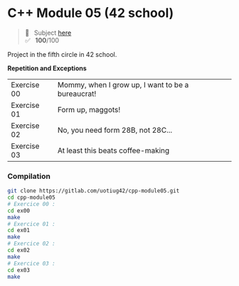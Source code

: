 # C++ Module 05 (42 school)
> 📑 &ensp;Subject [here](/subject/subject_cpp_module_05.pdf) <br />
✅ &ensp;**100**/100

Project in the fifth circle in 42 school.

**Repetition and Exceptions**

<table>
<tr><td>Exercise 00</td><td>Mommy, when I grow up, I want to be a bureaucrat!</td></tr>
<tr><td>Exercise 01</td><td>Form up, maggots!</td></tr>
<tr><td>Exercise 02</td><td>No, you need form 28B, not 28C...</td></tr>
<tr><td>Exercise 03</td><td>At least this beats coffee-making</td></tr>
</table>

### Compilation
```bash
git clone https://gitlab.com/uotiug42/cpp-module05.git
cd cpp-module05
# Exercice 00 :
cd ex00
make
# Exercice 01 :
cd ex01
make
# Exercice 02 :
cd ex02
make
# Exercice 03 :
cd ex03
make
```
